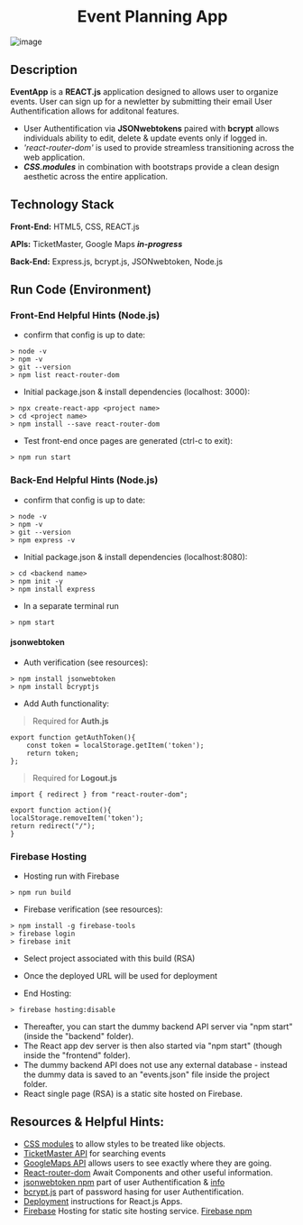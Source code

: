 <h1 align="center">Event Planning App</h1>

![image](https://user-images.githubusercontent.com/112737682/235285371-a3486e34-1ff6-4420-b08f-114224db5ba4.png)
## Description
**EventApp** is a **REACT.js** application designed to allows user to organize events. User can sign up for a newletter by submitting their email User Authentification allows for additonal features. 
- User Authentification via **JSONwebtokens** paired with **bcrypt** allows individuals ability to edit, delete & update events only if logged in.
- *'react-router-dom'* is used to provide streamless transitioning across the web application. 
- ***CSS.modules*** in combination with bootstraps provide a clean design aesthetic across the entire application. 


## Technology Stack
**Front-End:** HTML5, CSS, REACT.js

**APIs:** TicketMaster, Google Maps ***in-progress***

**Back-End:** Express.js, bcrypt.js, JSONwebtoken, Node.js


## Run Code (Environment)
### Front-End Helpful Hints (Node.js)
- confirm that config is up to date:

```
> node -v
> npm -v
> git --version
> npm list react-router-dom
```

- Initial package.json & install dependencies (localhost: 3000):
```
> npx create-react-app <project name>
> cd <project name>
> npm install --save react-router-dom
```
- Test front-end once pages are generated (ctrl-c to exit):
```
> npm run start
```

### Back-End Helpful Hints (Node.js)
- confirm that config is up to date:

```
> node -v
> npm -v
> git --version
> npm express -v 
```

- Initial package.json & install dependencies (localhost:8080):
```
> cd <backend name>
> npm init -y
> npm install express 
```

- In a separate terminal run
```
> npm start
```
#### jsonwebtoken 
- Auth verification (see resources):
```
> npm install jsonwebtoken
> npm install bcryptjs
```
- Add Auth functionality:
> Required for **Auth.js**
```
export function getAuthToken(){
    const token = localStorage.getItem('token');
    return token;
};
```

> Required for **Logout.js**
```
import { redirect } from "react-router-dom";

export function action(){
localStorage.removeItem('token');
return redirect("/");
}
```

### Firebase Hosting
- Hosting run with Firebase
```
> npm run build
```
- Firebase verification (see resources):
```
> npm install -g firebase-tools
> firebase login
> firebase init
```
- Select project associated with this build (RSA)
- Once the deployed URL will be used for deployment

- End Hosting:
```
> firebase hosting:disable
```


- Thereafter, you can start the dummy backend API server via "npm start" (inside the "backend" folder).
- The React app dev server is then also started via "npm start" (though inside the "frontend" folder).
- The dummy backend API does not use any external database - instead the dummy data is saved to an "events.json" file inside the project folder.
- React single page (RSA) is a static site hosted on Firebase. 



## Resources & Helpful Hints:
- [CSS modules](https://create-react-app.dev/docs/adding-a-css-modules-stylesheet/) to allow styles to be treated like objects.
- [TicketMaster API](https://developer.ticketmaster.com/products-and-docs/apis/getting-started/) for searching events 
- [GoogleMaps API](https://mapsplatform.google.com/?utm_source=search&utm_medium=googleads&utm_campaign=brand_core_exa_desk_mobile_us&gclid=CjwKCAjwov6hBhBsEiwAvrvN6It7s5nDPDkGxoELArYxrXgEEmysA79BnaoTIwxoXKs7NfHHeIvu_BoCmSIQAvD_BwE&gclsrc=aw.ds)
allows users to see exactly where they are going. 
- [React-router-dom](https://reactrouter.com/en/main/components/await) Await Components and other useful information. 
- [jsonwebtoken npm](https://www.npmjs.com/package/jsonwebtoken) part of user Authentification & [info](https://jwt.io/)
- [bcrypt.js](https://www.npmjs.com/package/bcryptjs) part of password hasing for user Authentification. 
- [Deployment](https://cra.link/deployment) instructions for React.js Apps.
- [Firebase](https://firebase.google.com/) Hosting for static site hosting service. [Firebase npm](https://www.npmjs.com/package/firebase-tools)
